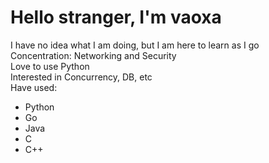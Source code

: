 # Hello stranger, I'm vaoxa

I have no idea what I am doing, but I am here to learn as I go \
Concentration: Networking and Security \
Love to use Python \
Interested in Concurrency, DB, etc \
Have used:
+ Python
+ Go
+ Java
+ C
+ C++
